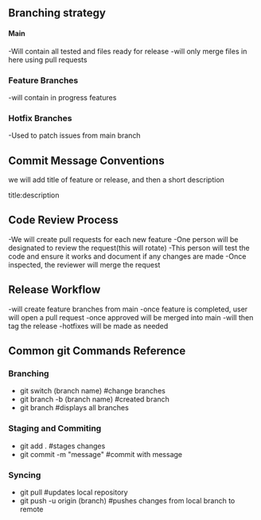 ## Branching strategy
#### Main
-Will contain all tested and files ready for release
-will only merge files in here using pull requests

### Feature Branches
-will contain in progress features 

### Hotfix Branches
-Used to patch issues from main branch 


## Commit Message Conventions 

we will add title of feature or release, and then a short description

title:description

## Code Review Process
-We will create pull requests for each new feature 
-One person will be designated to review the request(this will rotate)
-This person will test the code and ensure it works and document if any changes are made
-Once inspected, the reviewer will merge the request

## Release Workflow 
-will create feature branches from main
-once feature is completed, user will open a pull request
-once approved will be merged into main
-will then tag the release 
-hotfixes will be made as needed

## Common git Commands Reference 

### Branching 
- git switch (branch name) #change branches 
- git branch -b (branch name) #created branch
- git branch #displays all branches 

### Staging and Commiting 
- git add . #stages changes
- git commit -m "message" #commit with message

### Syncing
- git pull #updates local repository
- git push -u origin (branch) #pushes changes from local branch to remote